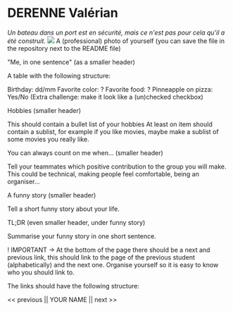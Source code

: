 # DERENNE Valérian

_Un bateau dans un port est en sécurité, mais ce n'est pas pour cela qu'il a été construit._
![](markdown/1A1A11111.jpg)
A (professional) photo of yourself (you can save the file in the repository next to the README file)

"Me, in one sentence" (as a smaller header)

A table with the following structure:

Birthday: dd/mm
Favorite color: ?
Favorite food: ?
Pinneapple on pizza: Yes/No (Extra challenge: make it look like a (un)checked checkbox)

Hobbies (smaller header)

This should contain a bullet list of your hobbies
At least on item should contain a sublist, for example if you like movies, maybe make a sublist of some movies you really like.

You can always count on me when... (smaller header)

Tell your teammates which positive contribution to the group you will make.
This could be technical, making people feel comfortable, being an organiser...

A funny story (smaller header)

Tell a short funny story about your life.

TL;DR (even smaller header, under funny story)

Summarise your funny story in one short sentence.

! IMPORTANT -> At the bottom of the page there should be a next and previous link, this should link to the page of the previous student (alphabetically) and the next one.
Organise yourself so it is easy to know who you should link to.

The links should have the following structure:

<< previous || YOUR NAME || next >>
